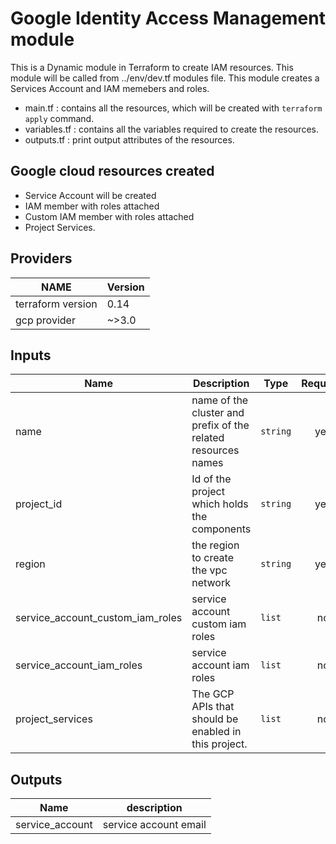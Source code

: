 # Google Identity Access Management module
This is a Dynamic module in Terraform to create IAM resources. This module will be called from ../env/dev.tf modules file. This module creates a Services Account and IAM memebers and roles.

* main.tf : contains all the resources, which will be created with `terraform apply` command.
* variables.tf : contains all the variables required to create the resources.
* outputs.tf : print output attributes of the resources.


## Google cloud resources created
* Service Account will be created 
* IAM member with roles attached
* Custom IAM member with roles attached
* Project Services.


## Providers
|       NAME        |   Version  | 
|-------------------|------------|
| terraform version |   0.14     |
| gcp provider      |   ~>3.0    |

## Inputs

|       Name        |   Description  |  Type  |  Required    |
|-------------------|----------------|--------|:------------:|
| name |  name of the cluster and prefix of the related resources names | `string` | yes |
| project_id |  Id of the project which holds the components | `string` | yes |
| region | the region to create the vpc network | `string` | yes |
| service_account_custom_iam_roles | service account custom iam roles | `list` | no |
| service_account_iam_roles | service account iam roles | `list` | no |
| project_services | The GCP APIs that should be enabled in this project. | `list` | no |


## Outputs

|    Name     |    description   | 
|-------------|:----------------:|
| service_account | service account email |

